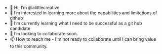 - 👋 Hi, I’m @alittlecreative
- 👀 I’m interested in learning more about the capabilities and limitations of github
- 🌱 I’m currently learning what I need to be successful as a git hub candidate
- 💞️ I’m looking to collaborate soon.
- 📫 How to reach me - I'm not ready to collaborate until I can bring value to this community.

<!---
alittlecreative/alittlecreative is a ✨ special ✨ repository because its `README.md` (this file) appears on your GitHub profile.
You can click the Preview link to take a look at your changes.
--->
